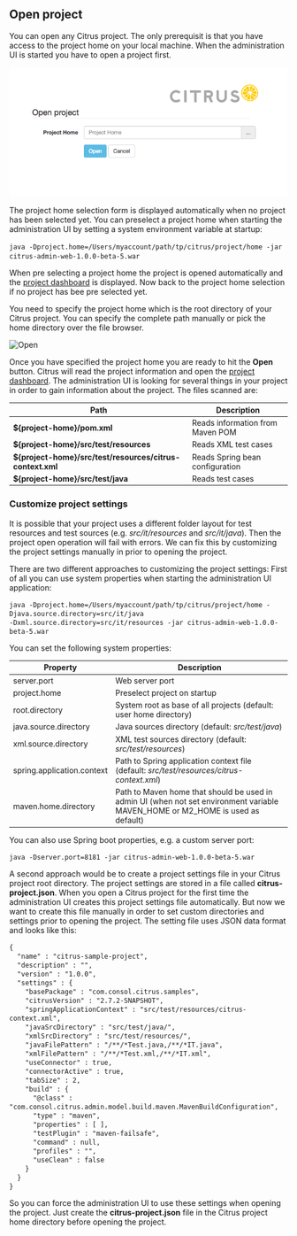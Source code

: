 ## Open project

You can open any Citrus project. The only prerequisit is that you have access to the project home on your local machine. When the administration UI is
started you have to open a project first.

![Open](screenshots/project-open.png)

The project home selection form is displayed automatically when no project has been selected yet. You can preselect a project home when starting the administration UI
by setting a system environment variable at startup:

```java -Dproject.home=/Users/myaccount/path/tp/citrus/project/home -jar citrus-admin-web-1.0.0-beta-5.war```

When pre selecting a project home the project is opened automatically and the [project dashboard](project-dashboard.md) is displayed. Now back to the project home selection if no project has bee pre selected yet.

You need to specify the project home which is the root directory of your Citrus project. You can specify the complete path manually or pick the home directory over the file browser.

![Open](screenshots/project-home.png)

Once you have specified the project home you are ready to hit the **Open** button. Citrus will read the project information and open the [project dashboard](project-dashboard.md). The administration UI is looking
for several things in your project in order to gain information about the project. The files scanned are:

| Path                    | Description                           |
| ----------------------- | ------------------------------------- |
| **${project-home}/pom.xml** | Reads information from Maven POM  |
| **${project-home}/src/test/resources** | Reads XML test cases   |
| **${project-home}/src/test/resources/citrus-context.xml** | Reads Spring bean configuration |
| **${project-home}/src/test/java** | Reads test cases |

### Customize project settings

It is possible that your project uses a different folder layout for test resources and test sources (e.g. *src/it/resources* and *src/it/java*). Then the project open operation will fail with errors. We can fix this by customizing the project settings
manually in prior to opening the project. 

There are two different approaches to customizing the project settings: First of all you can use system properties when starting the administration UI application:

```
java -Dproject.home=/Users/myaccount/path/tp/citrus/project/home -Djava.source.directory=src/it/java 
-Dxml.source.directory=src/it/resources -jar citrus-admin-web-1.0.0-beta-5.war
```

You can set the following system properties:

| Property                   | Description                           |
| -------------------------- | ------------------------------------- |
| server.port                | Web server port                       |
| project.home               | Preselect project on startup          |
| root.directory             | System root as base of all projects (default: user home directory) |
| java.source.directory      | Java sources directory (default: *src/test/java*)         |
| xml.source.directory       | XML test sources directory (default: *src/test/resources*) |
| spring.application.context | Path to Spring application context file (default: *src/test/resources/citrus-context.xml*) |
| maven.home.directory       | Path to Maven home that should be used in admin UI (when not set environment variable MAVEN_HOME or M2_HOME is used as default) |

You can also use Spring boot properties, e.g. a custom server port:

```
java -Dserver.port=8181 -jar citrus-admin-web-1.0.0-beta-5.war
```

A second approach would be to create a project settings file in your Citrus project root directory. The project settings are stored in a file called **citrus-project.json**. When you open a Citrus project for the first time the administration UI creates this project settings file
automatically. But now we want to create this file manually in order to set custom directories and settings prior to opening the project. The setting file uses JSON data format and looks like this:
 
```
{
  "name" : "citrus-sample-project",
  "description" : "",
  "version" : "1.0.0",
  "settings" : {
    "basePackage" : "com.consol.citrus.samples",
    "citrusVersion" : "2.7.2-SNAPSHOT",
    "springApplicationContext" : "src/test/resources/citrus-context.xml",
    "javaSrcDirectory" : "src/test/java/",
    "xmlSrcDirectory" : "src/test/resources/",
    "javaFilePattern" : "/**/*Test.java,/**/*IT.java",
    "xmlFilePattern" : "/**/*Test.xml,/**/*IT.xml",
    "useConnector" : true,
    "connectorActive" : true,
    "tabSize" : 2,
    "build" : {
      "@class" : "com.consol.citrus.admin.model.build.maven.MavenBuildConfiguration",
      "type" : "maven",
      "properties" : [ ],
      "testPlugin" : "maven-failsafe",
      "command" : null,
      "profiles" : "",
      "useClean" : false
    }
  }
}
```

So you can force the administration UI to use these settings when opening the project. Just create the **citrus-project.json** file in the Citrus project home directory before opening the project. 
